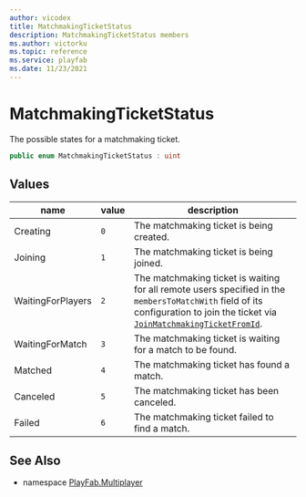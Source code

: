 ```yaml
---
author: vicodex
title: MatchmakingTicketStatus
description: MatchmakingTicketStatus members
ms.author: victorku
ms.topic: reference
ms.service: playfab
ms.date: 11/23/2021
---
```


# MatchmakingTicketStatus

The possible states for a matchmaking ticket.

```csharp
public enum MatchmakingTicketStatus : uint
```

## Values

| name | value | description |
| --- | --- | --- |
| Creating | `0` | The matchmaking ticket is being created. |
| Joining | `1` | The matchmaking ticket is being joined. |
| WaitingForPlayers | `2` | The matchmaking ticket is waiting for all remote users specified in the `membersToMatchWith` field of its configuration to join the ticket via [`JoinMatchmakingTicketFromId`](./PlayFabMultiplayer/JoinMatchmakingTicketFromId.md). |
| WaitingForMatch | `3` | The matchmaking ticket is waiting for a match to be found. |
| Matched | `4` | The matchmaking ticket has found a match. |
| Canceled | `5` | The matchmaking ticket has been canceled. |
| Failed | `6` | The matchmaking ticket failed to find a match. |

## See Also

* namespace [PlayFab.Multiplayer](../PlayFabMultiplayerSDK.md)

